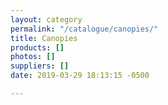 ```yaml
---
layout: category
permalink: "/catalogue/canopies/"
title: Canopies
products: []
photos: []
suppliers: []
date: 2019-03-29 18:13:15 -0500

---
```


